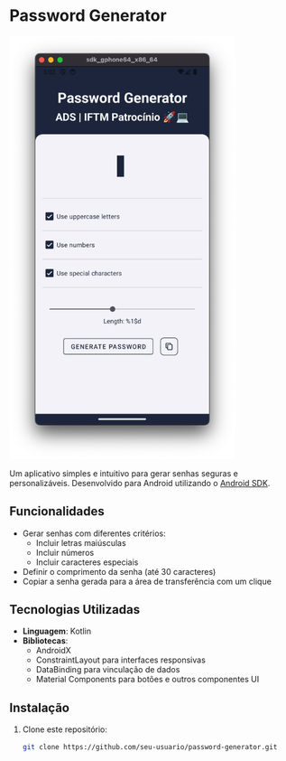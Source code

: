 # Password Generator

<img src="./images/passwd.png" alt="App Screenshot" width="400"/>

Um aplicativo simples e intuitivo para gerar senhas seguras e personalizáveis. Desenvolvido para Android utilizando o [Android SDK](https://developer.android.com/studio).

## Funcionalidades

- Gerar senhas com diferentes critérios:
  - Incluir letras maiúsculas
  - Incluir números
  - Incluir caracteres especiais
- Definir o comprimento da senha (até 30 caracteres)
- Copiar a senha gerada para a área de transferência com um clique

## Tecnologias Utilizadas

- **Linguagem**: Kotlin
- **Bibliotecas**:
  - AndroidX
  - ConstraintLayout para interfaces responsivas
  - DataBinding para vinculação de dados
  - Material Components para botões e outros componentes UI

## Instalação

1. Clone este repositório:

   ```bash
   git clone https://github.com/seu-usuario/password-generator.git
